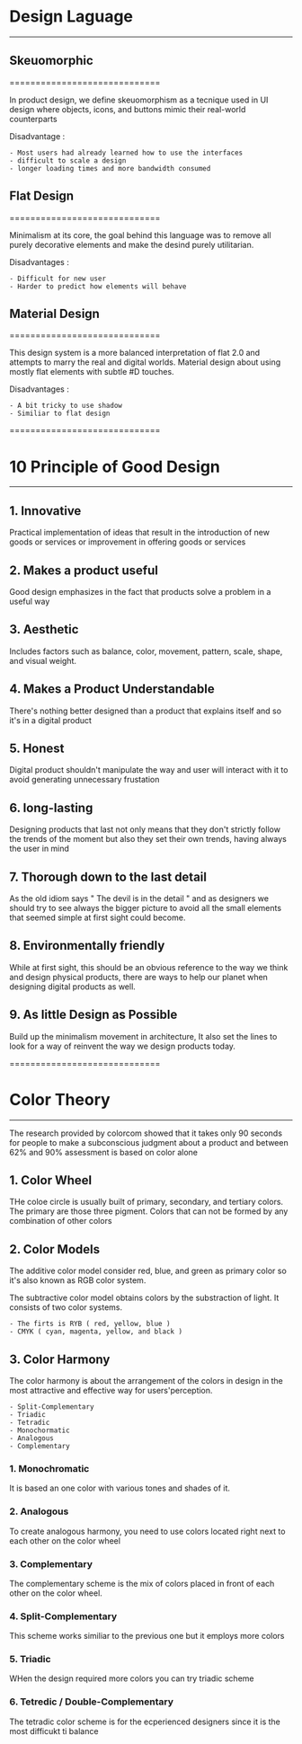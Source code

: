 # Design Laguage
-----------------------------

## Skeuomorphic
=============================

In product design, we define skeuomorphism as a tecnique used in UI design where objects, icons, and buttons mimic their real-world counterparts

Disadvantage :
    
    - Most users had already learned how to use the interfaces
    - difficult to scale a design
    - longer loading times and more bandwidth consumed

## Flat Design
=============================

Minimalism at its core, the goal behind this language was to remove all purely decorative elements and make the desind purely utilitarian.

Disadvantages :

    - Difficult for new user
    - Harder to predict how elements will behave

## Material Design
=============================

This design system is a more balanced interpretation of flat 2.0 and attempts to marry the real and digital worlds. Material design about using mostly flat elements with subtle #D touches.

Disadvantages :

    - A bit tricky to use shadow
    - Similiar to flat design

=============================
# 10 Principle of Good Design
-----------------------------

## 1. Innovative

Practical implementation of ideas that result in the introduction of new goods or services or improvement in offering goods or services

## 2. Makes a product useful

Good design emphasizes in the fact that products solve a problem in a useful way

## 3. Aesthetic

Includes factors such as balance, color, movement, pattern, scale, shape, and visual weight.

## 4. Makes a Product Understandable

There's nothing better designed than a product that explains itself and so it's in a digital product

## 5. Honest

Digital product shouldn't manipulate the way and user will interact with it to avoid generating unnecessary frustation

## 6. long-lasting

Designing products that last not only means that they don't strictly follow the trends of the moment but also they set their own trends, having always the user in mind

## 7. Thorough down to the last detail

As the old idiom says " The devil is in the detail " and as designers we should try to see always the bigger picture to avoid all the small elements that seemed simple at first sight could become.

## 8. Environmentally friendly

While at first sight, this should be an obvious reference to the way we think and design physical products, there are ways to help our planet when designing digital products as well.

## 9. As little Design as Possible

Build up the minimalism movement in architecture, It also set the lines to look for a way of reinvent the way we design products today.

=============================
# Color Theory
-----------------------------

The research provided by colorcom showed that it takes only 90 seconds for people to make a subconscious judgment about a product and between 62% and 90% assessment is based on color alone

## 1. Color Wheel

THe coloe circle is usually built of primary, secondary, and tertiary colors. The primary are those three pigment. Colors that can not be formed by any combination of other colors

## 2. Color Models

The additive color model consider red, blue, and green as primary color so it's also known as RGB color system.

The subtractive color model obtains colors by the substraction of light. It consists of two color systems.

    - The firts is RYB ( red, yellow, blue )
    - CMYK ( cyan, magenta, yellow, and black )

## 3. Color Harmony

The color harmony is about the arrangement of the colors in design in the most attractive and effective way for users'perception.

    - Split-Complementary
    - Triadic
    - Tetradic
    - Monochormatic
    - Analogous
    - Complementary

### 1. Monochromatic

It is based an one color with various tones and shades of it.

### 2. Analogous

To create analogous harmony, you need to use colors located right next to each other on the color wheel

### 3. Complementary

The complementary scheme is the mix of colors placed in front of each other on the color wheel.

### 4. Split-Complementary

This scheme works similiar to the previous one but it employs more colors

### 5. Triadic

WHen the design required more colors you can try triadic scheme

### 6. Tetredic / Double-Complementary

The tetradic color scheme is for the ecperienced designers since it is the most difficukt ti balance
